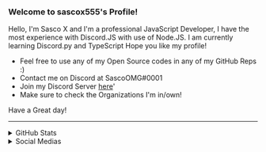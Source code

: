 ### Welcome to sascox555's Profile!

Hello, I'm Sasco X and I'm a professional JavaScript Developer, I have the most experience with Discord.JS with use of Node.JS. I am currently learning Discord.py and TypeScript
Hope you like my profile!

- Feel free to use any of my Open Source codes in any of my GitHub Reps :)
- Contact me on Discord at SascoOMG#0001
- Join my Discord Server [here](https://discord.gg/jQx3uQC)'
- Make sure to check the Organizations I'm in/own!

Have a Great day!

---

<details>
  <summary>GitHub Stats</summary>

  <img align="left" alt="sascox55's GitHub Stats" src="https://github-readme-stats.codestackr.vercel.app/api?username=sascox555&show_icons=true&theme=dark" />

</details>

<details>
  <summary>Social Medias</summary>
  
  [![Twitter](https://img.shields.io/twitter/follow/SascoX?color=1DA1F2&logo=twitter&style=for-the-badge)](https://twitter.com/intent/follow?original_referer=https://github.com/sascox555&screen_name=SascoX)
  
  <a href="https://www.youtube.com/channel/UCxYVGiF7MrBdKBPE4yQvvdQ?sub_confirmation=1"><img alt="YouTube" title="Sasco X" src="https://freshidea.com/jonah/youtube-api/subscribers-badge.php?label=Subscribers&style=for-the-badge&color=red&labelColor=ce4630"/></a> 
  
 # Extra:
 
 [Reddit](https://www.reddit.com/user/sasco_x)
 [Twitch](https://www.twitch.tv/sasco_x)
 [Spotify](https://open.spotify.com/user/pfw5mlez5ekm0551woj0pw2d3)
  
</details>
